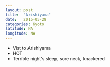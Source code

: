 ```yaml
---
layout: post
title:  "Arishiyama"
date:   2015-05-28
categories: Kyoto
latitude: NA
longitude: NA
---
```


- Vist to Arishiyama
- HOT
- Terrible night's sleep, sore neck, knackered
